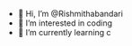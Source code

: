- 👋 Hi, I’m @Rishmithabandari
- 👀 I’m interested in coding
- 🌱 I’m currently learning c


<!---
Rishmithabandari/Rishmithabandari is a ✨ special ✨ repository because its `README.md` (this file) appears on your GitHub profile.
You can click the Preview link to take a look at your changes.
--->
